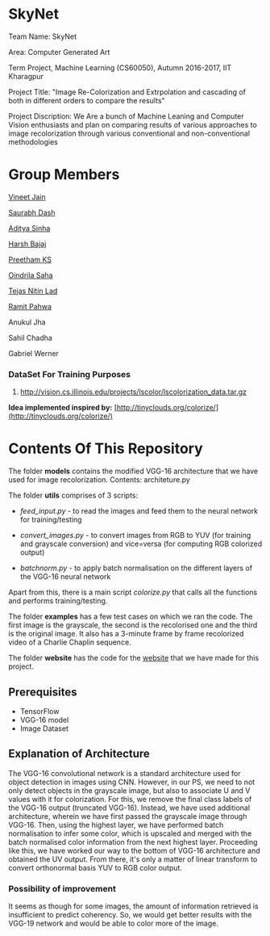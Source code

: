 # SkyNet

Team Name: SkyNet

Area: Computer Generated Art

Term Project, Machine Learning (CS60050), Autumn 2016-2017, IIT Kharagpur

Project Title: "Image Re-Colorization and Extrpolation and cascading of both in different orders to compare the results"

Project Discription: We Are a bunch of Machine Leaning and Computer Vision enthusiasts and plan on comparing results of various approaches to image recolorization through various conventional and non-conventional methodologies

# Group Members
[Vineet Jain](https://github.com/VineetJain96)

[Saurabh Dash](https://github.com/saurabhdash)

[Aditya Sinha](https://github.com/adityasinha379)

[Harsh Bajaj](https://github.com/harsh96)

[Preetham KS](https://github.com/preethamks2016)

[Oindrila Saha](https://github.com/oindrilasaha)

[Tejas Nitin Lad](https://github.com/tejasytl)

[Ramit Pahwa](https://github.com/Ramit-Pahwa)

Anukul Jha

Sahil Chadha

Gabriel Werner

### DataSet For Training Purposes

1. http://vision.cs.illinois.edu/projects/lscolor/lscolorization_data.tar.gz


**Idea implemented inspired by:** [http://tinyclouds.org/colorize/](http://tinyclouds.org/colorize/)


# Contents Of This Repository
The folder **models** contains the modified VGG-16 architecture that we have used for image recolorization. Contents: architeture.py

The folder **utils** comprises of 3 scripts:

- *feed_input.py* - to read the images and feed them to the neural network for training/testing

- *convert_images.py* - to convert images from RGB to YUV (for training and grayscale conversion) and vice=versa (for computing RGB colorized output)

- *batchnorm.py* - to apply batch normalisation on the different layers of the VGG-16 neural network

Apart from this, there is a main script *colorize.py* that calls all the functions and performs training/testing.

The folder **examples** has a few test cases on which we ran the code. The first image is the grayscale, the second is the recolorised one and the third is the original image. It also has a 3-minute frame by frame recolorized video of a Charlie Chaplin sequence.

The folder **website** has the code for the [website](https://cs60050.github.io/SkyNet/website/) that we have made for this project.

## Prerequisites
- TensorFlow
- VGG-16 model
- Image Dataset

## Explanation of Architecture
The VGG-16 convolutional network is a standard architecture used for object detection in images using CNN. However, in our PS, we need to not only detect objects in the grayscale image, but also to associate U and V values with it for colorization. For this, we remove the final class labels of the VGG-16 output (truncated VGG-16). Instead, we have used additional architecture, wherein we have first passed the grayscale image through VGG-16. Then, using the highest layer, we have performed batch normalisation to infer some color, which is upscaled and merged with the batch normalised color information from the next highest layer. Proceeding like this, we have worked our way to the bottom of VGG-16 architecture and obtained the UV output. From there, it's only a matter of linear transform to convert orthonormal basis YUV to RGB color output.

### Possibility of improvement
It seems as though for some images, the amount of information retrieved is insufficient to predict coherency. So, we would get better results with the VGG-19 network and would be able to color more of the image.
